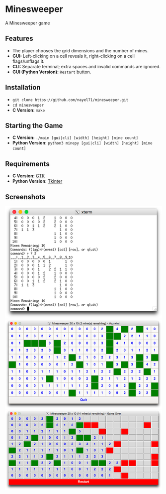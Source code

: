 # Minesweeper
A Minesweeper game

## Features
- The player chooses the grid dimensions and the number of mines.
- **GUI:** Left-clicking on a cell reveals it, right-clicking on a cell flags/unflags it. 
- **CLI:** Separate terminal; extra spaces and invalid commands are ignored.
- **GUI (Python Version):** `Restart` button.

## Installation
- `git clone https://github.com/nayel71/minesweeper.git`
- `cd minesweeper`
- **C Version:** `make`

## Starting the Game
- **C Version:** `./main [gui|cli] [width] [height] [mine count]`
- **Python Version:** `python3 minepy [gui|cli] [width] [height] [mine count]`

## Requirements
- **C Version:** [GTK](https://www.gtk.org)
- **Python Version:** [Tkinter](https://docs.python.org/3/library/tkinter.html)

## Screenshots
![](screenshots/cli.png)
![](screenshots/c_gui.png)
![](screenshots/py_gui.png)
